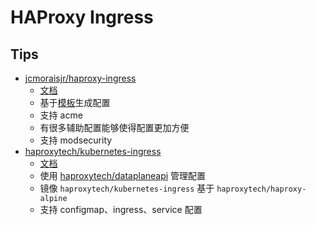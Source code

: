 # HAProxy Ingress

## Tips

* [jcmoraisjr/haproxy-ingress](https://github.com/jcmoraisjr/haproxy-ingress)
  * [文档](https://haproxy-ingress.github.io/docs/)
  * 基于[模板](https://github.com/jcmoraisjr/haproxy-ingress/blob/master/rootfs/etc/haproxy/template/haproxy.tmpl)生成配置
  * 支持 acme
  * 有很多辅助配置能够使得配置更加方便
  * 支持 modsecurity
* [haproxytech/kubernetes-ingress](https://github.com/haproxytech/kubernetes-ingress)
  * [文档](https://github.com/haproxytech/kubernetes-ingress/tree/master/documentation)
  * 使用 [haproxytech/dataplaneapi](https://github.com/haproxytech/dataplaneapi) 管理配置
  * 镜像 `haproxytech/kubernetes-ingress` 基于 `haproxytech/haproxy-alpine`
  * 支持 configmap、ingress、service 配置

